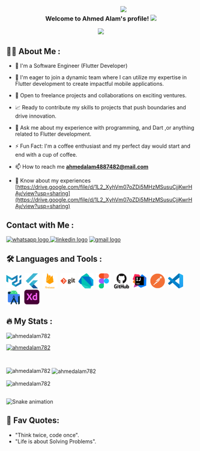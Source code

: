 
<img width="200" align="right" src="https://i.giphy.com/media/v1.Y2lkPTc5MGI3NjExYjN3M3c2Z2FlZHpwN3Z2cTZ5Ynd4ZTQ4NGVia2k3YnF1MW4weThpeiZlcD12MV9pbnRlcm5hbF9naWZfYnlfaWQmY3Q9Zw/dWesBcTLavkZuG35MI/giphy.gif">

<h3 align="center">
  Welcome to Ahmed Alam's profile!
  <img src="https://media.giphy.com/media/hvRJCLFzcasrR4ia7z/giphy.gif" width="28">
</h3>

<!-- Typing SVG by DenverCoder1 - https://github.com/DenverCoder1/readme-typing-svg -->
<p align="center">
  <a href="https://github.com/DenverCoder1/readme-typing-svg"><img src="https://readme-typing-svg.herokuapp.com/?lines=Flutter%20developer;Always%20learning%20new%20things&font=Fira%20Code&center=true&width=440&height=45&color=f75c7e&vCenter=true&size=22"></a>
</p> 

## :woman_technologist: About Me :
- 🏢 I'm a Software Engineer (Flutter Developer) 
- 🚀 I'm eager to join a dynamic team where I can utilize my expertise in Flutter development to create impactful mobile applications.
- 💼 Open to freelance projects and collaborations on exciting ventures.
- 📈 Ready to contribute my skills to projects that push boundaries and drive innovation.
- 💬 Ask me about my experience with programming, and Dart ,or anything related to Flutter development.
- ⚡ Fun Fact: I'm a coffee enthusiast and my perfect day would start and end with a cup of coffee.
- 📫 How to reach me **ahmedalam4887482@mail.com**

- 📄 Know about my experiences [https://drive.google.com/file/d/1L2_XyhVm07oZDi5MHzMSusuCjjKwrHAy/view?usp=sharing](https://drive.google.com/file/d/1L2_XyhVm07oZDi5MHzMSusuCjjKwrHAy/view?usp=sharing)

## Contact with Me :
<div align="left">
  <a href="https://wa.me/+201559555092" target="_blank"> <img src="https://img.shields.io/static/v1?message=WhatsApp&logo=whatsapp&label=&color=0077B5&logoColor=white&labelColor=&style=for-the-badge" height="35" alt="whatsapp logo"  />  </a>
<a href="https://www.linkedin.com/in/ahmedmohamedalam/" target="_blank"><img src="https://img.shields.io/static/v1?message=LinkedIn&logo=linkedin&label=&color=0077B5&logoColor=white&labelColor=&style=for-the-badge" height="35" alt="linkedin logo"  /></a>
 <a href="mailto:ahmedalam4887482@mail.com" target="_blank"><img src="https://img.shields.io/static/v1?message=Gmail&logo=gmail&label=&color=D14836&logoColor=white&labelColor=&style=for-the-badge" height="35" alt="gmail logo"  />
 </a>
</div>

## :hammer_and_wrench: Languages and Tools :

<div>
  <img src="https://github.com/devicons/devicon/blob/master/icons/materialui/materialui-original.svg" title="Material UI" alt="Material UI" width="40" height="40"/>&nbsp;
  <img src="https://github.com/devicons/devicon/blob/master/icons/flutter/flutter-original.svg" title="Flutter" alt="Flutter" width="40" height="40"/>&nbsp;
  <img src="https://github.com/devicons/devicon/blob/master/icons/firebase/firebase-plain-wordmark.svg" title="Firebase" alt="Firebase" width="40" height="40"/>&nbsp;
  <img src="https://github.com/devicons/devicon/blob/master/icons/git/git-original-wordmark.svg" title="Git" **alt="Git" width="40" height="40"/>&nbsp;
  <img src="https://github.com/devicons/devicon/blob/master/icons/dart/dart-original.svg" title="Dart" **alt="Dart" width="40" height="40"/>&nbsp; 
    <img src="https://github.com/devicons/devicon/blob/master/icons/figma/figma-original.svg" title="Figma" **alt="Figma" width="40" height="40"/>&nbsp; 
      <img src="https://github.com/devicons/devicon/blob/master/icons/github/github-original-wordmark.svg" title="Github" **alt="Github" width="40" height="40"/>&nbsp;
        <img src="https://github.com/devicons/devicon/blob/master/icons/intellij/intellij-original.svg" title="Intellij" **alt="Intellij" width="40" height="40"/>&nbsp;
          <img src="https://github.com/devicons/devicon/blob/master/icons/postman/postman-original.svg" title="Postman" **alt="Postman" width="40" height="40"/>&nbsp;
           <img src="https://github.com/devicons/devicon/blob/master/icons/vscode/vscode-original.svg" title="VsCode" **alt="VsCode" width="40" height="40"/>&nbsp;
             <img src="https://github.com/devicons/devicon/blob/master/icons/androidstudio/androidstudio-original.svg" title="AndroidStudio" **alt="AndroidStudio" width="40" height="40"/>&nbsp;
               <img src="https://github.com/devicons/devicon/blob/master/icons/xd/xd-original.svg" title="XD" **alt="XD" width="40" height="40"/>&nbsp;
</div>


## :fire: My Stats :
<p align="left"> <img src="https://komarev.com/ghpvc/?username=ahmedalam782&label=Profile%20views&color=0e75b6&style=flat" alt="ahmedalam782" /> </p>

<p align="left"> <a href="https://github.com/ryo-ma/github-profile-trophy"><img src="https://github-profile-trophy.vercel.app/?username=ahmedalam782&theme=monokai" alt="ahmedalam782" /></a> </p>

<p align="left"> <a href="https://twitter.com/" target="blank"><img src="https://img.shields.io/twitter/follow/?logo=twitter&style=for-the-badge" alt="" /></a> </p>

<p><img align="left" src="https://github-readme-stats.vercel.app/api/top-langs?username=ahmedalam782&show_icons=true&locale=en&layout=compact" alt="ahmedalam782" /></p>

<p>&nbsp;<img align="center" src="https://github-readme-stats.vercel.app/api?username=ahmedalam782&show_icons=true&locale=en" alt="ahmedalam782" /></p>

<p><img align="center" src="https://github-readme-streak-stats.herokuapp.com/?user=ahmedalam782&" alt="ahmedalam782" /></p>




<br clear="both">

<img src="https://raw.githubusercontent.com/maurodesouza/maurodesouza/output/snake.svg" alt="Snake animation" />

###


## 💎 Fav Quotes: 
- "Think twice, code once". 
- "Life is about Solving Problems".
